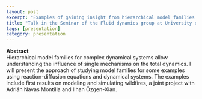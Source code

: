 ```yaml
---
layout: post
excerpt: "Examples of gaining insight from hierarchical model families " 
title: "Talk in the Seminar of the Fluid dynamics group at University of Zaragoza, Spain"
tags: [presentation]
category: presentation
---
```


<b>Abstract</b><br>
Hierarchical model families for complex dynamical systems allow understanding the influence of single mechanisms on the total dynamics. 
I will present the approach of studying model families for some examples using reaction-diffusion equations and dynamical systems. 
The examples include first results on modeling and simulating wildfires, a joint project with Adrián Navas Montilla and Ilhan Özgen-Xian. 
